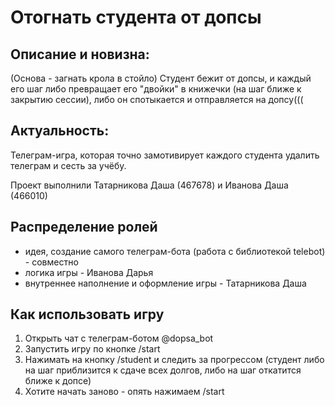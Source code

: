 # Отогнать студента от допсы
## Описание и новизна: 
(Основа - загнать крола в стойло)
Студент бежит от допсы, и каждый его шаг либо превращает его "двойки" в книжечки (на шаг ближе к закрытию сессии), либо он спотыкается и отправляется на допсу(((

## Актуальность: 
Телеграм-игра, которая точно замотивирует каждого студента удалить телеграм и сесть за учёбу.

Проект выполнили Татарникова Даша (467678) и Иванова Даша (466010)
## Распределение ролей
- идея, создание самого телеграм-бота (работа с библиотекой telebot) - совместно
- логика игры - Иванова Дарья
- внутреннее наполнение и оформление игры - Татарникова Даша

## Как использовать игру
1. Открыть чат с телеграм-ботом @dopsa_bot
2. Запустить игру по кнопке /start
3. Нажимать на кнопку /student и следить за прогрессом (студент либо на шаг приблизится к сдаче всех долгов, либо на шаг откатится ближе к допсе)
4. Хотите начать заново - опять нажимаем /start
